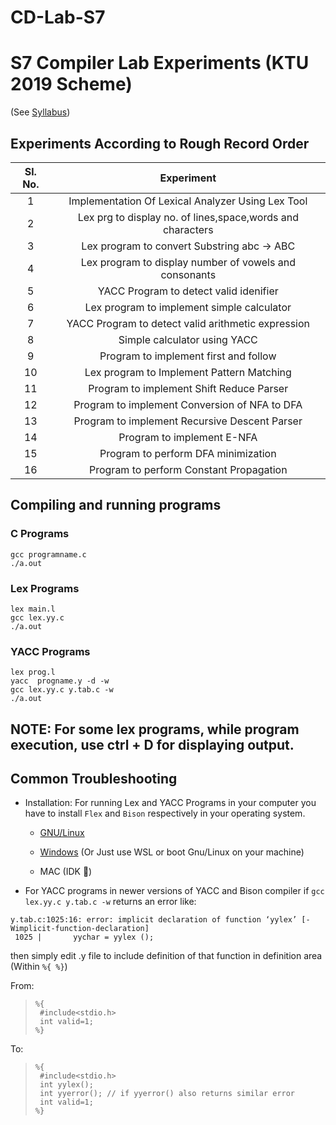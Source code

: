 # CD-Lab-S7
# S7 Compiler Lab Experiments (KTU 2019 Scheme)

(See [Syllabus](https://drive.google.com/file/d/1Rioof9iXXxhx8r6v0KyUyEd0BAUTCSba/view))

## Experiments According to Rough Record Order

| **Sl. No.** |                        **Experiment**                        |
| :---------: | :----------------------------------------------------------: |
|      1      |      Implementation Of Lexical Analyzer Using Lex Tool       |
|      2      | Lex prg to display no. of lines,space,words and characters   |
|      3      |          Lex program to convert Substring abc -> ABC         |
|      4      |    Lex program to display number of vowels and consonants    |
|      5      |            YACC Program to detect valid idenifier            |
|      6      |          Lex program to implement simple calculator          |
|      7      |      YACC Program to detect valid arithmetic expression      |
|      8      |                 Simple calculator using YACC                 |
|      9      |            Program to implement first and follow             |
|     10      |          Lex program to Implement Pattern Matching           |
|     11      |           Program to implement Shift Reduce Parser           |
|     12      |        Program to implement Conversion of NFA to DFA         |
|     13      |        Program to implement Recursive Descent Parser         |
|     14      |                   Program to implement E-NFA                 |
|     15      |              Program to perform DFA minimization             |
|     16      |           Program to perform Constant Propagation            |

## Compiling and running programs

### C Programs

```
gcc programname.c 
./a.out
```

### Lex Programs

```
lex main.l
gcc lex.yy.c 
./a.out
```

### YACC Programs

```
lex prog.l
yacc  progname.y -d -w
gcc lex.yy.c y.tab.c -w
./a.out
```
## NOTE: For some lex programs, while program execution, use ctrl + D for displaying output.

## Common Troubleshooting

- Installation: For running Lex and YACC Programs in your computer you have to install `Flex` and `Bison` respectively in your operating system.

    - [GNU/Linux](https://anandgharu.wordpress.com/wp-content/uploads/2018/02/how-to-install-lex-yacc.pdf)

    - [Windows](https://thesvgway.wordpress.com/2013/10/09/how-to-compile-run-lex-yacc-programs-on-windows/)
    (Or Just use WSL or boot Gnu/Linux on your machine)
    - MAC (IDK 🤷)
- For YACC programs in newer versions of YACC and Bison compiler if `gcc lex.yy.c y.tab.c -w` returns an error like:
```
y.tab.c:1025:16: error: implicit declaration of function ‘yylex’ [-Wimplicit-function-declaration]
 1025 |       yychar = yylex ();
```

then simply edit .y file to include definition of that function in definition area (Within `%{ %}`)

From:

> ```
> %{
>  #include<stdio.h>
>  int valid=1;
> %}
>  ```

To:

>  ```
>  %{
>   #include<stdio.h>
>   int yylex();
>   int yyerror(); // if yyerror() also returns similar error
>   int valid=1;
>  %}
>  ```
